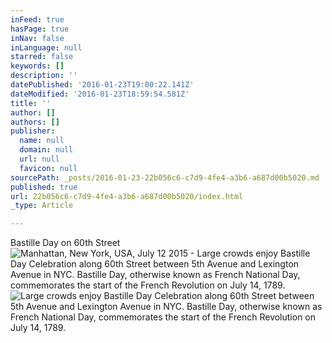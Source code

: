 ```yaml
---
inFeed: true
hasPage: true
inNav: false
inLanguage: null
starred: false
keywords: []
description: ''
datePublished: '2016-01-23T19:00:22.141Z'
dateModified: '2016-01-23T18:59:54.581Z'
title: ''
author: []
authors: []
publisher:
  name: null
  domain: null
  url: null
  favicon: null
sourcePath: _posts/2016-01-23-22b056c6-c7d9-4fe4-a3b6-a687d00b5020.md
published: true
url: 22b056c6-c7d9-4fe4-a3b6-a687d00b5020/index.html
_type: Article

---
```

Bastille Day on 60th Street
![Manhattan, New York, USA, July 12 2015 -  Large crowds enjoy Bastille Day Celebration along 60th Street between 5th Avenue and Lexington Avenue in NYC. Bastille Day, otherwise known as French National Day, commemorates the start of the French Revolution on July 14, 1789.](https://the-grid-user-content.s3-us-west-2.amazonaws.com/cb9ac8c6-fc2c-41cf-8aba-99e27e331ee6.JPG)
![Large crowds enjoy Bastille Day Celebration along 60th Street between 5th Avenue and Lexington Avenue in NYC. Bastille Day, otherwise known as French National Day, commemorates the start of the French Revolution on July 14, 1789.](https://the-grid-user-content.s3-us-west-2.amazonaws.com/b5ea8528-6d14-4eff-ad94-63de9c61c4bb.JPG)